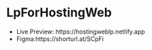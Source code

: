 # LpForHostingWeb
<ul>
  <li>Live Preview: https://hostingweblp.netlify.app </li>
  <li>Figma:https://shorturl.at/SCpFi </li>
</ul>
